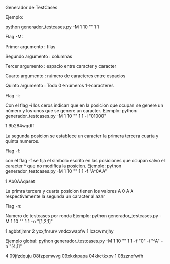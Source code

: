 Generador de TestCases

Ejemplo:

python generador_testcases.py -M 1 10 "" 1 1


Flag -M:

Primer  argumento  : filas

Segundo argumento  : columnas

Tercer  argumento  : espacio entre caracter y caracter

Cuarto  argumento  : número de caracteres entre espacios

Quinto  argumento  : Todo 0->números 1->caracteres


Flag -i:

Con el flag -i los ceros indican que en la posicion que ocupan se genere un número y los unos que se genere un caracter.
Ejemplo:
python generador_testcases.py -M 1 10 "" 1 1 -i "01000"

1
9b284wqdff

La segunda posicion se establece un caracter la primera tercera cuarta y quinta numeros.



Flag -f:

con el flag -f se fija el simbolo escrito en las posiciones que ocupan salvo el caracter ^ que no modifica la posicion.
Ejemplo:
python generador_testcases.py -M 1 10 "" 1 1 -f "A^0AA"

1
Ab0AAqaset  

La primra tercera y cuarta posicion tienen los valores A 0 A A respectivamente la segunda un caracter al azar




Flag -n:

Numero de testcases por ronda
Ejemplo:
python generador_testcases.py -M 1 10 "" 1 1 -n "[1,2,1]"

1
agbbtijmnr
2
yxxjfnrurv
vndcxwapfw
1
lczcwmrjhy




Ejemplo global:
python generador_testcases.py -M 1 10 "" 1 1 -f "0" -i "^A" -n "[4,1]"

4
09jfzdquju
08fzpemwvg
09xkxkpapa
04kkctkxpv
1
08zznofwfh



